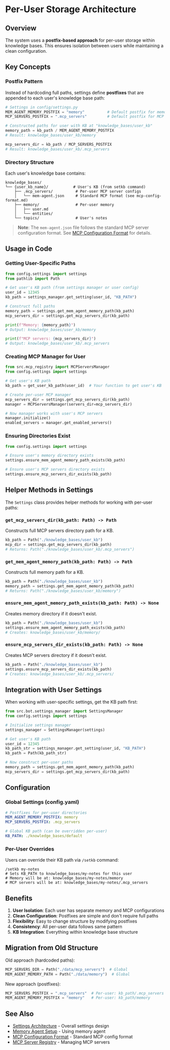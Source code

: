 # Per-User Storage Architecture

## Overview

The system uses a **postfix-based approach** for per-user storage within knowledge bases. This ensures isolation between users while maintaining a clean configuration.

## Key Concepts

### Postfix Pattern

Instead of hardcoding full paths, settings define **postfixes** that are appended to each user's knowledge base path:

```python
# Settings in config/settings.py
MEM_AGENT_MEMORY_POSTFIX = "memory"          # Default postfix for memory
MCP_SERVERS_POSTFIX = ".mcp_servers"         # Default postfix for MCP servers

# Constructed paths for user with KB at "knowledge_bases/user_kb"
memory_path = kb_path / MEM_AGENT_MEMORY_POSTFIX
# Result: knowledge_bases/user_kb/memory

mcp_servers_dir = kb_path / MCP_SERVERS_POSTFIX
# Result: knowledge_bases/user_kb/.mcp_servers
```

### Directory Structure

Each user's knowledge base contains:

```
knowledge_bases/
└── {user_kb_name}/           # User's KB (from setkb command)
    ├── .mcp_servers/          # Per-user MCP server configs
    │   └── mem-agent.json     # Standard MCP format (see mcp-config-format.md)
    ├── memory/                # Per-user memory
    │   ├── user.md
    │   └── entities/
    └── topics/                # User's notes
```

> **Note**: The `mem-agent.json` file follows the standard MCP server configuration format. See [MCP Configuration Format](../agents/mcp-config-format.md) for details.

## Usage in Code

### Getting User-Specific Paths

```python
from config.settings import settings
from pathlib import Path

# Get user's KB path (from settings manager or user config)
user_id = 12345
kb_path = settings_manager.get_setting(user_id, "KB_PATH")

# Construct full paths
memory_path = settings.get_mem_agent_memory_path(kb_path)
mcp_servers_dir = settings.get_mcp_servers_dir(kb_path)

print(f"Memory: {memory_path}")
# Output: knowledge_bases/user_kb/memory

print(f"MCP servers: {mcp_servers_dir}")
# Output: knowledge_bases/user_kb/.mcp_servers
```

### Creating MCP Manager for User

```python
from src.mcp_registry import MCPServersManager
from config.settings import settings

# Get user's KB path
kb_path = get_user_kb_path(user_id)  # Your function to get user's KB

# Create per-user MCP manager
mcp_servers_dir = settings.get_mcp_servers_dir(kb_path)
manager = MCPServersManager(servers_dir=mcp_servers_dir)

# Now manager works with user's MCP servers
manager.initialize()
enabled_servers = manager.get_enabled_servers()
```

### Ensuring Directories Exist

```python
from config.settings import settings

# Ensure user's memory directory exists
settings.ensure_mem_agent_memory_path_exists(kb_path)

# Ensure user's MCP servers directory exists
settings.ensure_mcp_servers_dir_exists(kb_path)
```

## Helper Methods in Settings

The `Settings` class provides helper methods for working with per-user paths:

### `get_mcp_servers_dir(kb_path: Path) -> Path`

Constructs full MCP servers directory path for a KB.

```python
kb_path = Path("./knowledge_bases/user_kb")
mcp_dir = settings.get_mcp_servers_dir(kb_path)
# Returns: Path("./knowledge_bases/user_kb/.mcp_servers")
```

### `get_mem_agent_memory_path(kb_path: Path) -> Path`

Constructs full memory path for a KB.

```python
kb_path = Path("./knowledge_bases/user_kb")
memory_path = settings.get_mem_agent_memory_path(kb_path)
# Returns: Path("./knowledge_bases/user_kb/memory")
```

### `ensure_mem_agent_memory_path_exists(kb_path: Path) -> None`

Creates memory directory if it doesn't exist.

```python
kb_path = Path("./knowledge_bases/user_kb")
settings.ensure_mem_agent_memory_path_exists(kb_path)
# Creates: knowledge_bases/user_kb/memory/
```

### `ensure_mcp_servers_dir_exists(kb_path: Path) -> None`

Creates MCP servers directory if it doesn't exist.

```python
kb_path = Path("./knowledge_bases/user_kb")
settings.ensure_mcp_servers_dir_exists(kb_path)
# Creates: knowledge_bases/user_kb/.mcp_servers/
```

## Integration with User Settings

When working with user-specific settings, get the KB path first:

```python
from src.bot.settings_manager import SettingsManager
from config.settings import settings

# Initialize settings manager
settings_manager = SettingsManager(settings)

# Get user's KB path
user_id = 12345
kb_path_str = settings_manager.get_setting(user_id, "KB_PATH")
kb_path = Path(kb_path_str)

# Now construct per-user paths
memory_path = settings.get_mem_agent_memory_path(kb_path)
mcp_servers_dir = settings.get_mcp_servers_dir(kb_path)
```

## Configuration

### Global Settings (config.yaml)

```yaml
# Postfixes for per-user directories
MEM_AGENT_MEMORY_POSTFIX: memory
MCP_SERVERS_POSTFIX: .mcp_servers

# Global KB path (can be overridden per-user)
KB_PATH: ./knowledge_bases/default
```

### Per-User Overrides

Users can override their KB path via `/setkb` command:

```
/setkb my-notes
# Sets KB_PATH to knowledge_bases/my-notes for this user
# Memory will be at: knowledge_bases/my-notes/memory
# MCP servers will be at: knowledge_bases/my-notes/.mcp_servers
```

## Benefits

1. **User Isolation**: Each user has separate memory and MCP configurations
2. **Clean Configuration**: Postfixes are simple and don't require full paths
3. **Flexibility**: Easy to change structure by modifying postfixes
4. **Consistency**: All per-user data follows same pattern
5. **KB Integration**: Everything within knowledge base structure

## Migration from Old Structure

Old approach (hardcoded paths):

```python
MCP_SERVERS_DIR = Path("./data/mcp_servers")  # Global
MEM_AGENT_MEMORY_PATH = Path("./data/memory")  # Global
```

New approach (postfixes):

```python
MCP_SERVERS_POSTFIX = ".mcp_servers"  # Per-user: kb_path/.mcp_servers
MEM_AGENT_MEMORY_POSTFIX = "memory"   # Per-user: kb_path/memory
```

## See Also

- [Settings Architecture](./settings-architecture.md) - Overall settings design
- [Memory Agent Setup](../agents/mem-agent-setup.md) - Using memory agent
- [MCP Configuration Format](../agents/mcp-config-format.md) - Standard MCP config format
- [MCP Server Registry](../agents/mcp-server-registry.md) - Managing MCP servers
